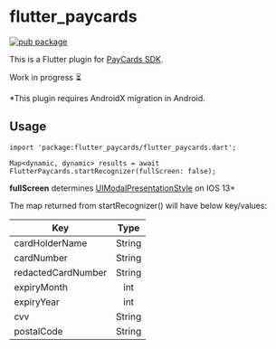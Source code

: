 # flutter_paycards

[![pub package](https://img.shields.io/pub/v/flutter_paycards.svg)](https://pub.dartlang.org/packages/flutter_paycards)

This is a Flutter plugin for [PayCards SDK](https://github.com/faceterteam/PayCards_Source). 

Work in progress ⏳

*This plugin requires AndroidX migration in Android.

## Usage

`import 'package:flutter_paycards/flutter_paycards.dart';`


`Map<dynamic, dynamic> results = await FlutterPaycards.startRecognizer(fullScreen: false);`

**fullScreen** determines [UIModalPresentationStyle](https://developer.apple.com/documentation/uikit/uimodalpresentationstyle) on IOS 13+

The map returned from startRecognizer() will have below key/values:


| Key                | Type    |
| ------------------ |:-------:|
| cardHolderName     | String  |
| cardNumber         | String  |
| redactedCardNumber | String  |
| expiryMonth        | int     |
| expiryYear         | int     |
| cvv                | String  |
| postalCode         | String  |